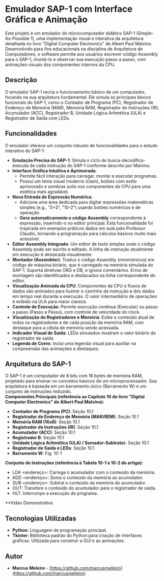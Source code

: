 # **Emulador SAP-1 com Interface Gráfica e Animação**

Este projeto é um emulador do microcomputador didático SAP-1 (Simple-As-Possible 1), uma implementação visual e interativa da arquitetura detalhada no livro "Digital Computer Electronics" de Albert Paul Malvino. Desenvolvido para fins educacionais na disciplina de Arquitetura de Computadores, o software permite aos usuários escrever código Assembly para o SAP-1, montá-lo e observar sua execução passo a passo, com animações visuais dos componentes internos da CPU.

## **Descrição**

O emulador SAP-1 recria o funcionamento básico de um computador, focando na sua arquitetura fundamental. Ele simula os principais blocos funcionais do SAP-1, como o Contador de Programa (PC), Registrador de Endereço de Memória (MAR), Memória RAM, Registrador de Instruções (IR), Acumulador (ACC), Registrador B, Unidade Lógica Aritmética (ULA) e Registrador de Saída com LEDs.

## **Funcionalidades**

O emulador oferece um conjunto robusto de funcionalidades para o estudo interativo do SAP-1:

* **Emulação Precisa do SAP-1**: Simula o ciclo de busca-decodifica-executa de cada instrução do SAP-1 conforme descrito por Malvino.  
* **Interface Gráfica Intuitiva e Aprimorada**:  
  * Permite fácil interação para carregar, montar e executar programas.  
  * Possui um tema visual moderno (clam), botões com estilo aprimorado e sombras sutis nos componentes da CPU para uma estética mais agradável.  
* **Nova Entrada de Expressão Numérica**:  
  * Adiciona uma área dedicada para digitar expressões matemáticas simples (e.g., "5+3", "10-2") usando botões numéricos e de operação.  
  * **Gera automaticamente o código Assembly** correspondente à expressão, inserindo-o no editor principal. Esta funcionalidade foi inspirada em exemplos práticos dados em aula pelo Professor Cláudio, tornando a programação para cálculos básicos muito mais acessível.  
* **Editor Assembly Integrado**: Um editor de texto simples onde o código Assembly pode ser escrito e editado. A linha de instrução atualmente em execução é destacada visualmente.  
* **Montador (Assembler)**: Traduz o código Assembly (mnemônicos) em código de máquina binário, que é carregado na memória simulada do SAP-1. Suporta diretivas ORG e DB, e ignora comentários. Erros de montagem são identificados e destacados na linha correspondente do editor.  
* **Visualização Animada da CPU**: Componentes da CPU e fluxos de dados são animados para ilustrar o caminho da instrução e dos dados em tempo real durante a execução. O valor intermediário de operações é exibido na ULA para maior clareza.  
* **Controle de Execução**: Permite execução contínua (Executar) ou passo a passo (Passo a Passo), com controle de velocidade do clock.  
* **Visualização de Registradores e Memória**: Exibe o conteúdo atual de todos os registradores e de cada posição da memória RAM, com destaque para a célula de memória sendo acessada.  
* **Indicador Visual de Saída**: LEDs simulados mostram o valor binário do registrador de saída.  
* **Legenda de Cores**: Inclui uma legenda visual para auxiliar na compreensão das animações e destaques.

## **Arquitetura do SAP-1**

O SAP-1 é um computador de 8 bits com 16 bytes de memória RAM, projetado para ensinar os conceitos básicos de um microprocessador. Sua arquitetura é baseada em um barramento único (Barramento W) e um conjunto de instruções reduzido.  
**Componentes Principais (referência ao Capítulo 10 do livro "Digital Computer Electronics" de Albert Paul Malvino):**

* **Contador de Programa (PC)**: Seção 10.1  
* **Registrador de Endereço de Memória (MAR/REM)**: Seção 10.1  
* **Memória RAM (16x8)**: Seção 10.1  
* **Registrador de Instruções (IR)**: Seção 10.1  
* **Acumulador (ACC)**: Seção 10.1  
* **Registrador B**: Seção 10.1  
* **Unidade Lógica Aritmética (ULA) / Somador-Subtrator**: Seção 10.1  
* **Registrador de Saída e LEDs**: Seção 10.1  
* **Barramento W**: Fig. 10-1

**Conjunto de Instruções (referência à Tabela 10-1 e 10-2 do artigo):**

* LDA \<endereço\>: Carrega o acumulador com o conteúdo da memória.  
* ADD \<endereço\>: Soma o conteúdo da memória ao acumulador.  
* SUB \<endereço\>: Subtrai o conteúdo da memória do acumulador.  
* OUT: Transfere o conteúdo do acumulador para o registrador de saída.  
* HLT: Interrompe a execução do programa.

**Vídeo Demonstrativo
<p align="center">
	<a href="https://youtu.be/KukRnkmfO_s">
	</a>
</p>

## **Tecnologias Utilizadas**

* **Python**: Linguagem de programação principal.  
* **Tkinter**: Biblioteca padrão do Python para criação de interfaces gráficas. Utilizada para construir a GUI e as animações.

## **Autor**

* **Marcus Meleiro** \- [https://github.com/marcusmelleiro](https://github.com/marcusmelleiro)
